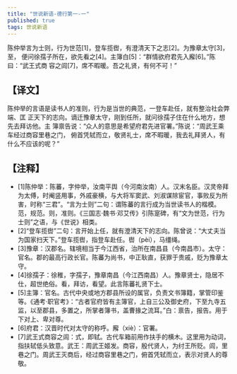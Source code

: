 ```yaml
---
title: "世说新语-德行第一-一"
published: true
tags: 世说新语
---
```


陈仲举言为士则，行为世范[1]，登车揽辔，有澄清天下之志[2]。为豫章太守[3]，至，
便问徐孺子所在，欲先看之[4]。主簿白[5]：“群情欲府君先入廨[6]。”陈曰：“武王式商
容之闾[7]，席不暇暖。吾之礼贤，有何不可！”

## 【译文】

陈仲举的言语是读书人的准则，行为是当世的典范，一登车赴任，就有整治社会弊端、匡
正天下的志向。谪迁豫章太守，刚到任所，就问徐孺子住在什么地方，想先去拜访他。主
簿禀告说：“众人的意思是希望府君先进官署。”陈说：“周武王乘车经过商容里巷之门，
俯首凭轼而立，敬贤礼士，席不暇暖，我去礼拜贤人，有什么不应该的呢？”

## 【注释】

- [1]陈仲举：陈蕃，字仲举，汝南平舆（今河南汝南）人。汉末名臣。汉灵帝拜为太傅，时阉竖用事，外戚豪横，与大将军窦武、刘淑谋除宦官，事败反为所害，时称“三君”。“言为士则”二句：谓陈蕃的言行成为当世读书人的楷模。范，规范。则，准则。《三国志·魏书·邓艾传》引陈寔碑，有“文为世范，行为士则”之语，与《世说》相类。
- [2]“登车揽辔”二句：言开始上任，就有澄清天下的志向。陈曾说：“大丈夫当为国家扫天下。”登车揽辔，指登车赴任。辔（pèi），马缰绳。
- [3]豫章：汉郡名。辖境相当于今江西省，治所在南昌县（今南昌市）。太守：官名。郡的最高行政长官。陈蕃为尚书，中正耿直，获罪于贵戚，贬为豫章太守。
- [4]徐孺子：徐稚，字孺子，豫章南昌（今江西南昌）人。豫章贤士，隐居不仕，超世绝俗。看，拜访，看望。此言陈蕃礼贤下士。
- [5]主簿：官名。古代中央或地方郡县所设的属官，负责文书簿籍，掌管印鉴等。《通考·职官考》：“古者官府皆有主簿官，上自三公及御史府，下至九寺五监，以至郡县，多置之，所掌者簿书，盖曹掾之流耳。”白：禀告，报告。用于下对上、卑对尊。
- [6]府君：汉晋时代对太守的称呼。廨（xiè）：官署。
- [7]武王式商容之闾：式，即轼。古代车箱前用作扶手的横木。这里用为动词，指扶轼低头致意。武王：周武王姬发。商容，殷代贤人，为纣王所贬。闾，里巷之门。周武王灭商后，经过商容里巷之门，俯首凭轼而立，表示对贤人的尊敬。